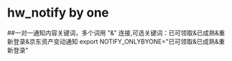 # hw_notify by one
##一对一通知内容关键词，多个词用 "&" 连接,可选关键词：已可领取&已成熟&重新登录&京东资产变动通知
export NOTIFY_ONLYBYONE="已可领取&已成熟&重新登录"
